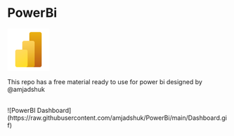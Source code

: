 # PowerBi

![PowerBI Logo](https://raw.githubusercontent.com/amjadshuk/PowerBi/main/icons8-power-bi-2021-96.png) 

This repo has a free material ready to use for power bi designed by @amjadshuk
<br>

<br>
![PowerBI Dashboard](https://raw.githubusercontent.com/amjadshuk/PowerBi/main/Dashboard.gif)


